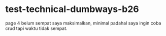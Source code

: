 # test-technical-dumbways-b26

page 4 belum sempat saya maksimalkan, minimal padahal saya ingin coba crud tapi waktu tidak sempat.
